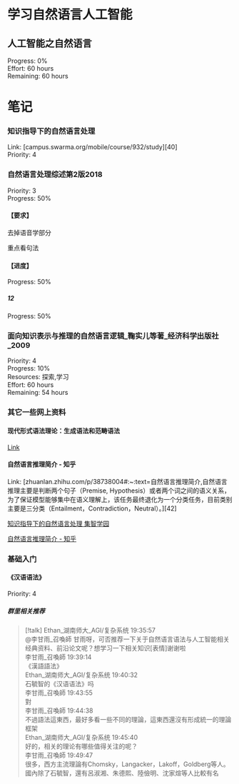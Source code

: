 # 学习自然语言人工智能
## 人工智能之自然语言  
Progress: 0%  
Effort: 60 hours  
Remaining: 60 hours  

# 笔记



### 知识指导下的自然语言处理  

Link: [campus.swarma.org/mobile/course/932/study][40]  
Priority: 4  

### 自然语言处理综述第2版2018  

Priority: 3  
Progress: 50%  

#### 【要求】  

去掉语音学部分  

重点看句法  

#### 【进度】  

Progress: 50%  

##### 12  

Progress: 50%  

### 面向知识表示与推理的自然语言逻辑_鞠实儿等著_经济科学出版社_2009  

Priority: 4  
Progress: 10%  
Resources: 探索,学习  
Effort: 60 hours  
Remaining: 54 hours  

### 其它一些网上资料  

#### 现代形式语法理论：生成语法和范畴语法  

[Link](douban.com/doulist/3011082/)  

#### 自然语言推理简介 - 知乎  

Link: [zhuanlan.zhihu.com/p/38738004#:~:text=自然语言推理简介,自然语言推理主要是判断两个句子（Premise, Hypothesis）或者两个词之间的语义关系，为了保证模型能够集中在语义理解上，该任务最终退化为一个分类任务，目前类别主要是三分类（Entailment，Contradiction，Neutral）。][42]  



[知识指导下的自然语言处理 集智学园](https://campus.swarma.org/course/932)

[自然语言推理简介 - 知乎](https://zhuanlan.zhihu.com/p/38738004#:~:text=自然语言推理简介,自然语言推理主要是判断两个句子（Premise%2C%20Hypothesis）或者两个词之间的语义关系，为了保证模型能够集中在语义理解上，该任务最终退化为一个分类任务，目前类别主要是三分类（Entailment，Contradiction，Neutral）%E3%80%82)

### 基础入门  

#### 《汉语语法》  

Priority: 4  

##### 群里相关推荐  

> [!talk]
> Ethan_湖南师大_AGI/复杂系统  19:35:57  
> @李甘雨_召喚師 甘雨呀，可否推荐一下关于自然语言语法与人工智能相关经典资料、前沿论文呢？想学习一下相关知识[表情]谢谢啦  
> 李甘雨_召喚師  19:39:14  
> 《漢語語法》  
> Ethan_湖南师大_AGI/复杂系统  19:40:32  
> 石毓智的《汉语语法》吗  
> 李甘雨_召喚師  19:43:55  
> 對  
> 李甘雨_召喚師  19:44:38  
> 不過語法這東西，最好多看一些不同的理論，這東西還沒有形成統一的理論框架  
> Ethan_湖南师大_AGI/复杂系统  19:45:40  
> 好的，相关的理论有哪些值得关注的呢？  
> 李甘雨_召喚師  19:49:47  
> 很多，西方主流理論有Chomsky，Langacker，Lakoff，Goldberg等人。國內除了石毓智，還有呂淑湘、朱德熙、陸儉明、沈家煊等人比較有名  





